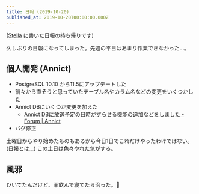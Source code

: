 ```yaml
---
title: 日報 (2019-10-20)
published_at: 2019-10-20T00:00:00.000Z
---
```


([Stella](https://stella-app.jp) に書いた日報の持ち帰りです)

久しぶりの日報になってしまった。先週の平日はあまり作業できなかった…。

## 個人開発 (Annict)

- PostgreSQL 10.10 から11.5にアップデートした
- 前々から直そうと思っていたテーブル名やカラム名などの変更をいくつかした
- Annict DBにいくつか変更を加えた
  - [Annict DBに放送予定の日時がずらせる機能の追加などをしました \- Forum \| Annict](https://annict.jp/forum/posts/524)
- バグ修正

土曜日からやり始めたものもあるから今日1日でこれだけやったわけではない。(日報とは…)
この土日は色々やれた気がする。

## 風邪

ひいてたんだけど、薬飲んで寝てたら治った。💊
